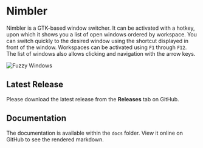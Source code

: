 # Nimbler

Nimbler is a GTK-based window switcher. It can be activated with a hotkey, upon which it shows you a list of open windows ordered by workspace. You can switch quickly to the desired window using the shortcut displayed in front of the window. Workspaces can be activated using `F1` through `F12`. The list of windows also allows clicking and navigation with the arrow keys.

![Fuzzy Windows](docs/images/fw.png)

## Latest Release

Please download the latest release from the **Releases** tab on GitHub.

## Documentation

The documentation is available within the `docs` folder. View it online on GitHub to see the rendered markdown.
